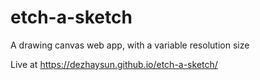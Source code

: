 # etch-a-sketch
A drawing canvas web app, with a variable resolution size

Live at https://dezhaysun.github.io/etch-a-sketch/
